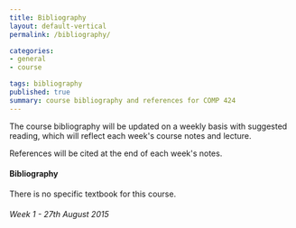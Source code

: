 ```yaml
---
title: Bibliography
layout: default-vertical
permalink: /bibliography/

categories:
- general
- course

tags: bibliography
published: true
summary: course bibliography and references for COMP 424
---
```


The course bibliography will be updated on a weekly basis with suggested reading, which will reflect each week's course notes and lecture.

References will be cited at the end of each week's notes.

#### Bibliography

There is no specific textbook for this course.

###### Week 1 - 27th August 2015

<!-- 
  * Nielsen, J. & Molich, R. *Heuristic evaluation of user interfaces.* Proc ACM CHI'90 Conference,
Seattle. 1990. PP.249-256. 
  * 
-->

